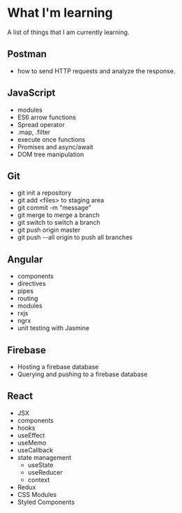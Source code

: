 # What I'm learning
A list of things that I am currently learning.

## Postman
* how to send HTTP requests and analyze the response.

## JavaScript
* modules
* ES6 arrow functions
* Spread operator
* .map, .filter
* execute once functions
* Promises and async/await
* DOM tree manipulation

## Git
* git init a repository
* git add &lt;files&gt; to staging area
* git commit -m "message"
* git merge to merge a branch
* git switch to switch a branch
* git push origin master
* git push --all origin to push all branches

## Angular
* components
* directives
* pipes
* routing
* modules
* rxjs
* ngrx
* unit testing with Jasmine

## Firebase
* Hosting a firebase database
* Querying and pushing to a firebase database

## React
* JSX
* components
* hooks
* useEffect
* useMemo
* useCallback
* state management
  * useState
  * useReducer
  * context
* Redux
* CSS Modules
* Styled Components
